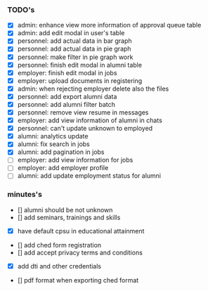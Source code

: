 ### TODO's

- [x] admin: enhance view more information of approval queue table
- [x] admin: add edit modal in user's table
- [x] personnel: add actual data in bar graph
- [x] personnel: add actual data in pie graph
- [x] personnel: make filter in pie graph work
- [x] personnel: finish edit modal in alumni table
- [x] employer: finish edit modal in jobs
- [x] employer: upload documents in registering
- [x] admin: when rejecting employer delete also the files
- [x] personnel: add export alumni data
- [x] personnel: add alumni filter batch
- [x] personnel: remove view resume in messages
- [x] employer: add view information of alumni in chats
- [x] personnel: can't update unknown to employed
- [x] alumni: analytics update
- [x] alumni: fix search in jobs
- [x] alumni: add pagination in jobs
- [ ] employer: add view information for jobs
- [ ] employer: add employer profile
- [ ] alumni: add update employment status for alumni

### minutes's

- [] alumni should be not unknown
- [] add seminars, trainings and skills
- [x] have default cpsu in educational attainment
- [] add ched form registration
- [] add accept privacy terms and conditions
- [x] add dti and other credentials
- [] pdf format when exporting ched format
